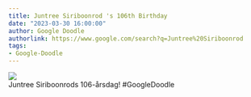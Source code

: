 ```yaml
---
title: Juntree Siriboonrod 's 106th Birthday
date: "2023-03-30 16:00:00"
author: Google Doodle
authorlink: https://www.google.com/search?q=Juntree%20Siriboonrod
tags:
- Google-Doodle
---
```

<img src="https://www.google.com/logos/doodles/2023/juntree-siriboonrod-s-106th-birthday-6753651837109857.2-l.png" referrerpolicy="no-referrer"><br>Juntree Siriboonrods 106-årsdag! #GoogleDoodle